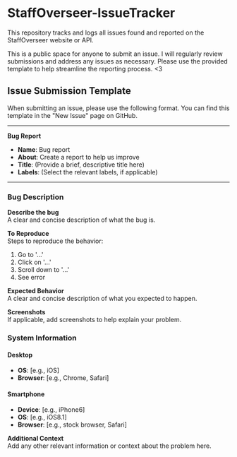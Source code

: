 # StaffOverseer-IssueTracker

This repository tracks and logs all issues found and reported on the StaffOverseer website or API.

This is a public space for anyone to submit an issue. I will regularly review submissions and address any issues as necessary. Please use the provided template to help streamline the reporting process. <3

## Issue Submission Template

When submitting an issue, please use the following format. You can find this template in the "New Issue" page on GitHub.

---

**Bug Report**

- **Name**: Bug report
- **About**: Create a report to help us improve
- **Title**: (Provide a brief, descriptive title here)
- **Labels**: (Select the relevant labels, if applicable)

---

### Bug Description

**Describe the bug**  
A clear and concise description of what the bug is.

**To Reproduce**  
Steps to reproduce the behavior:
1. Go to '...'
2. Click on '...'
3. Scroll down to '...'
4. See error

**Expected Behavior**  
A clear and concise description of what you expected to happen.

**Screenshots**  
If applicable, add screenshots to help explain your problem.

### System Information

#### Desktop
- **OS**: [e.g., iOS]
- **Browser**: [e.g., Chrome, Safari]

#### Smartphone
- **Device**: [e.g., iPhone6]
- **OS**: [e.g., iOS8.1]
- **Browser**: [e.g., stock browser, Safari]

**Additional Context**  
Add any other relevant information or context about the problem here.
